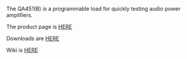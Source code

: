 The QA451(B) is a programmable load for quickly testing audio power amplifiers. 

The product page is [HERE](https://quantasylum.com/collections/frontpage/products/qa451-programmable-8-4-ohm-load)

Downloads are [HERE](https://github.com/QuantAsylum/QA451/releases)

Wiki is [HERE](https://github.com/QuantAsylum/QA451/wiki)
 
